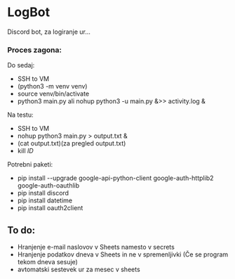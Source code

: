 # LogBot

Discord bot, za logiranje ur...

### Proces zagona:
Do sedaj:
* SSH to VM
* (python3 -m venv venv)
* source venv/bin/activate
* python3 main.py  ali nohup python3 -u main.py &>> activity.log &

Na testu:
* SSH to VM
* nohup python3 main.py > output.txt &
* (cat output.txt)(za pregled output.txt)
* kill _ID_

Potrebni paketi:
* pip install --upgrade google-api-python-client google-auth-httplib2 google-auth-oauthlib
* pip install discord
* pip install datetime
* pip install oauth2client

## To do:
* Hranjenje e-mail naslovov v Sheets namesto v secrets
* Hranjenje podatkov dneva v Sheets in ne v spremenljivki (Če  se program tekom dneva sesuje)
* avtomatski sestevek ur za mesec v sheets
<!-- 
* Urediti GCS problemi z izklaplanjem (https://www.digitalocean.com/community/tutorials/nohup-command-in-linux),
-->